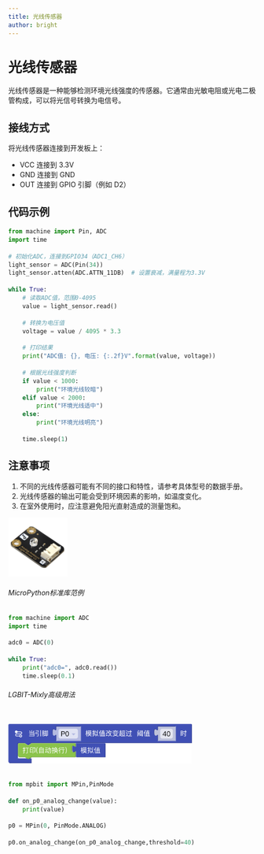 ```yaml
---
title: 光线传感器
author: bright
---
```


<!-- 由bright更新 -->

# 光线传感器

光线传感器是一种能够检测环境光线强度的传感器。它通常由光敏电阻或光电二极管构成，可以将光信号转换为电信号。

## 接线方式

将光线传感器连接到开发板上：

- VCC 连接到 3.3V
- GND 连接到 GND
- OUT 连接到 GPIO 引脚（例如 D2）

## 代码示例

```python
from machine import Pin, ADC
import time

# 初始化ADC，连接到GPIO34（ADC1_CH6）
light_sensor = ADC(Pin(34))
light_sensor.atten(ADC.ATTN_11DB)  # 设置衰减，满量程为3.3V

while True:
    # 读取ADC值，范围0-4095
    value = light_sensor.read()
    
    # 转换为电压值
    voltage = value / 4095 * 3.3
    
    # 打印结果
    print("ADC值: {}, 电压: {:.2f}V".format(value, voltage))
    
    # 根据光线强度判断
    if value < 1000:
        print("环境光线较暗")
    elif value < 2000:
        print("环境光线适中")
    else:
        print("环境光线明亮")
    
    time.sleep(1)
```

## 注意事项

1. 不同的光线传感器可能有不同的接口和特性，请参考具体型号的数据手册。
2. 光线传感器的输出可能会受到环境因素的影响，如温度变化。
3. 在室外使用时，应注意避免阳光直射造成的测量饱和。

<img src="./img/DFR0026.png" alt="SKU:DFR0026" style="height:120px;">

###### MicroPython标准库范例

``` python
from machine import ADC
import time

adc0 = ADC(0)

while True:
    print("adc0=", adc0.read())
    time.sleep(0.1)
```

###### LGBIT-Mixly高级用法
<br>
<img src="./img/光线传感器2.png" alt="光线传感器2" height="80">

``` python

from mpbit import MPin,PinMode

def on_p0_analog_change(value):
    print(value)

p0 = MPin(0, PinMode.ANALOG)

p0.on_analog_change(on_p0_analog_change,threshold=40)
```

